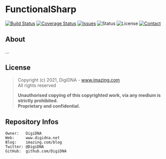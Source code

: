 FunctionalSharp
===============

[![Build Status](https://img.shields.io/travis/DigiDNA/FunctionalSharp.svg?branch=master&style=flat)](https://travis-ci.org/DigiDNA/FunctionalSharp)
[![Coverage Status](https://img.shields.io/coveralls/DigiDNA/FunctionalSharp.svg?branch=master&style=flat)](https://coveralls.io/r/DigiDNA/FunctionalSharp?branch=master)
[![Issues](http://img.shields.io/github/issues/DigiDNA/FunctionalSharp.svg?style=flat)](https://github.com/DigiDNA/FunctionalSharp/issues)
![Status](https://img.shields.io/badge/status-active-brightgreen.svg?style=flat)
![License](https://img.shields.io/badge/license-rroprietary-red.svg?style=flat)
[![Contact](https://img.shields.io/badge/contact-@DigiDNA-blue.svg?style=flat)](https://twitter.com/DigiDNA)

About
-----

...

License
-------

> Copyright (c) 2021, DigiDNA - www.imazing.com  
> All rights reserved
> 
> **Unauthorised copying of this copyrighted work, via any medium is strictly prohibited.  
> Proprietary and confidential.**

Repository Infos
----------------

    Owner:   DigiDNA
    Web:     www.digidna.net
    Blog:    imazing.com/blog
    Twitter: @DigiDNA
    GitHub:  github.com/DigiDNA
